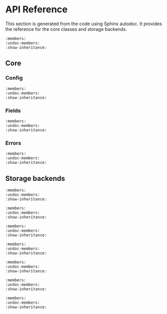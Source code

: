 # API Reference

This section is generated from the code using Sphinx autodoc. It provides the reference for the core classes and storage backends.

```{automodule} pkonfig
:members:
:undoc-members:
:show-inheritance:
```

## Core

### Config
```{automodule} pkonfig.config
:members:
:undoc-members:
:show-inheritance:
```

### Fields
```{automodule} pkonfig.fields
:members:
:undoc-members:
:show-inheritance:
```

### Errors
```{automodule} pkonfig.errors
:members:
:undoc-members:
:show-inheritance:
```

## Storage backends

```{automodule} pkonfig.storage.base
:members:
:undoc-members:
:show-inheritance:
```

```{automodule} pkonfig.storage.env
:members:
:undoc-members:
:show-inheritance:
```

```{automodule} pkonfig.storage.dot_env
:members:
:undoc-members:
:show-inheritance:
```

```{automodule} pkonfig.storage.ini
:members:
:undoc-members:
:show-inheritance:
```

```{automodule} pkonfig.storage.json
:members:
:undoc-members:
:show-inheritance:
```

```{automodule} pkonfig.storage.toml
:members:
:undoc-members:
:show-inheritance:
```

```{automodule} pkonfig.storage.yaml_
:members:
:undoc-members:
:show-inheritance:
```
